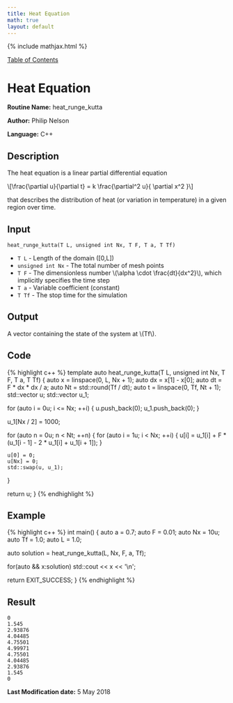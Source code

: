 ```yaml
---
title: Heat Equation
math: true
layout: default
---
```


{% include mathjax.html %}

<a href="https://philipnelson5.github.io/MATH5620/SoftwareManual"> Table of Contents </a>
# Heat Equation

**Routine Name:** heat_runge_kutta

**Author:** Philip Nelson

**Language:** C++

## Description

The heat equation is a linear partial differential equation

\\[\frac{\partial u}{\partial t}  = k \frac{\partial^2 u}{ \partial x^2 }\\]

that describes the distribution of heat (or variation in temperature) in a given region over time.

## Input
`heat_runge_kutta(T L, unsigned int Nx, T F, T a, T Tf)`

* `T L` - Length of the domain ([0,L])
* `unsigned int Nx` - The total number of mesh points
* `T F` - The dimensionless number \\(\alpha \cdot \frac{dt}{dx^2}\\), which implicitly specifies the time step
* `T a` - Variable coefficient (constant)
* `T Tf` - The stop time for the simulation

## Output

A vector containing the state of the system at \\(Tf\\).

## Code
{% highlight c++ %}
template <typename T>
auto heat_runge_kutta(T L, unsigned int Nx, T F, T a, T Tf)
{
  auto x = linspace<double>(0, L, Nx + 1);
  auto dx = x[1] - x[0];
  auto dt = F * dx * dx / a;
  auto Nt = std::round(Tf / dt);
  auto t = linspace<double>(0, Tf, Nt + 1);
  std::vector<T> u;
  std::vector<T> u_1;

  for (auto i = 0u; i <= Nx; ++i)
  {
    u.push_back(0);
    u_1.push_back(0);
  }

  u_1[Nx / 2] = 1000;

  for (auto n = 0u; n < Nt; ++n)
  {
    for (auto i = 1u; i < Nx; ++i)
    {
      u[i] = u_1[i] + F * (u_1[i - 1] - 2 * u_1[i] + u_1[i + 1]);
    }

    u[0] = 0;
    u[Nx] = 0;
    std::swap(u, u_1);
  }

  return u;
}
{% endhighlight %}

## Example
{% highlight c++ %}
int main()
{
  auto a = 0.7;
  auto F = 0.01;
  auto Nx = 10u;
  auto Tf = 1.0;
  auto L = 1.0;

  auto solution = heat_runge_kutta<double>(L, Nx, F, a, Tf);

  for(auto && x:solution)
    std::cout << x << '\n';

  return EXIT_SUCCESS;
}
{% endhighlight %}

## Result
```
0
1.545
2.93876
4.04485
4.75501
4.99971
4.75501
4.04485
2.93876
1.545
0
```

**Last Modification date:** 5 May 2018
